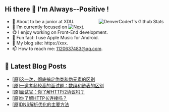 ## Hi there 👋 I'm Always--Positive !
<div>
  <img alt="DenverCoder1's Github Stats" src="https://denvercoder1-github-readme-stats.vercel.app/api?username=qq1120637483&show_icons=true&count_private=true&theme=react&hide_border=true&hide_title=true&bg_color=1F222E&title_color=F85D7F&icon_color=F8D866" align= "right" />

- 🎒 About to be a junior at XDU. 
- 🔬 I’m currently focused on [![Next](https://img.shields.io/badge/-Next-brightgreen)](https://). 
- 😋 I enjoy working on Front-End development.
- 🎵 Fun fact: I use Apple Music for Android.
- 📝 My blog site: https://xxx.
- 📫 How to reach me:  1120637483@qq.com.
</div>  


## 📕 Latest Blog Posts

<!-- BLOG-POST-LIST:START -->
- [[原]这一次，彻底搞定伪类和伪元素的区别](https://blog.csdn.net/sinat_41696687/article/details/120528111)
- [[原]一道考频较高的面试题：数组和链表的区别](https://blog.csdn.net/sinat_41696687/article/details/120525726)
- [[原]面试官：你了解HTTP/2协议吗？](https://blog.csdn.net/sinat_41696687/article/details/120507040)
- [[原]你了解HTTP长连接吗？](https://blog.csdn.net/sinat_41696687/article/details/120503051)
- [[原]DNS解析优化的主要方法](https://blog.csdn.net/sinat_41696687/article/details/120493168)
<!-- BLOG-POST-LIST:END -->









